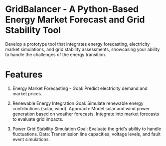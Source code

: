 # GridBalancer - A Python-Based Energy Market Forecast and Grid Stability Tool

Develop a prototype tool that integrates energy forecasting, electricity market simulations, and grid stability assessments, showcasing your ability to handle the challenges of the energy transition.

# Features 
1. Energy Market Forecasting - Goal: Predict electricity demand and market prices.

2. Renewable Energy Integration
Goal: Simulate renewable energy contributions (solar, wind).
Approach:
Model solar and wind power generation based on weather forecasts.
Integrate into market forecasts to evaluate grid impacts.

3. Power Grid Stability Simulation
Goal: Evaluate the grid's ability to handle fluctuations.
Data:
Transmission line capacities, voltage levels, and fault event simulations.